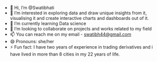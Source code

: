 - 👋 Hi, I’m @Swatibhati
- 👀 I’m interested in exploring data and draw unique insights from it, visualising it and create interactive charts and dashboards out of it.
- 🌱 I’m currently learning Data science
- 💞️ I’m looking to collaborate on projects and works related to my field 
- 📫 You can reach me on my email - swatibh44@gmail.com 
- 😄 Pronouns: she/her
- ⚡ Fun fact: I have two years of experience in trading derivatives and i have lived in more than 8 cities in my 22 years of life.

<!---
Swatibhati/Swatibhati is a ✨ special ✨ repository because its `README.md` (this file) appears on your GitHub profile.
You can click the Preview link to take a look at your changes.
--->
